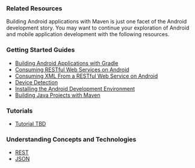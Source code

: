 ### Related Resources

Building Android applications with Maven is just one facet of the Android development story. You may want to continue your exploration of Android and mobile application development with the following resources.

### Getting Started Guides

* [Building Android Applications with Gradle][gs-gradle-android]
* [Consuming RESTful Web Services on Android][gs-consuming-rest-android]
* [Consuming XML From a RESTful Web Service on Android][gs-consuming-rest-xml-android]
* [Device Detection][gs-device-detection]
* [Installing the Android Development Environment][gs-android]
* [Building Java Projects with Maven][gs-maven]

[gs-gradle-android]: /guides/gs/gradle-android/
[gs-consuming-rest-android]: /guides/gs/consuming-rest-android/
[gs-consuming-rest-xml-android]: /guides/gs/consuming-rest-xml-android/
[gs-device-detection]: /guides/gs/device-detection/
[gs-android]: /guides/gs/android/
[gs-maven]: /guides/gs/maven/

### Tutorials

* [Tutorial TBD][tut-tbd]

[tut-tbd]: /guides/tutorials/tbd

### Understanding Concepts and Technologies

* [REST][u-rest]
* [JSON][u-json]

[u-rest]: /understanding/REST
[u-json]: /understanding/JSON
